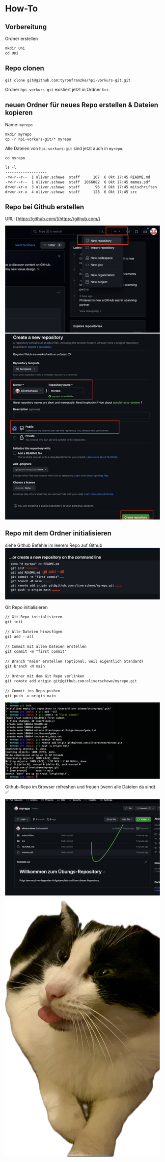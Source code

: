 # How-To

## Vorbereitung

Ordner erstellen

```shell
mkdir Uni
cd Uni
```

## Repo clonen
```shell
git clone git@github.com:tyronfranzke/hpi-vorkurs-git.git
```
Ordner `hpi-vorkurs-git` existiert jetzt in Ordner `Uni`.

## neuen Ordner für neues Repo erstellen & Dateien kopieren
Name: `myrepo`
```shell
mkdir myrepo
cp -r hpi-vorkurs-git/* myrepo
```
Alle Dateien von `hpi-vorkurs-git` sind jetzt auch in `myrepo`.

```shell
cd myrepo
```
```shell
ls -l
-------------------
-rw-r--r--  1 oliver.schewe  staff      107  6 Okt 17:45 README.md
-rw-r--r--  1 oliver.schewe  staff  2066082  6 Okt 17:45 memes.pdf
drwxr-xr-x  3 oliver.schewe  staff       96  6 Okt 17:45 mitschriften
drwxr-xr-x  4 oliver.schewe  staff      128  6 Okt 17:45 src
```

## Repo bei Github erstellen
URL: [https://github.com/](https://github.com/)

![](./bilder/1.png)
![](./bilder/3.png)

## Repo mit dem Ordner initialisieren

siehe Github Befehle im leerem Repo auf Github
![](./bilder/4.png)

Git Repo initialisieren
```git
// Git Repo initialisieren
git init

// Alle Dateien hinzufügen
git add --all

// Commit mit allen Dateien erstellen
git commit -m "first commit"

// Branch "main" erstellen (optional, weil eigentlich Standard)
git branch -M main

// Ordner mit dem Git Repo verlinken
git remote add origin git@github.com:oliverschewe/myrepo.git

// Commit ins Repo pushen
git push -u origin main
```
![](./bilder/5.png)

Github-Repo im Browser refreshen und freuen (wenn alle Dateien da sind) ✅

![](./bilder/6.png)


![](./bilder/IMG_2017.png)